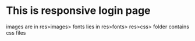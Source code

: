 # This is responsive login page

images are in res>images>
fonts lies in res>fonts>
res>css> folder contains css files

